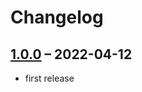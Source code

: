 # Changelog

## [1.0.0](https://github.com/contao-themes-net/bootstrap-icons-inserttag/tree/1.0.0) – 2022-04-12

- first release
